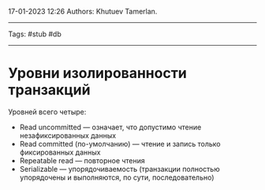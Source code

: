 17-01-2023
12:26
Authors: Khutuev Tamerlan.
***
Tags: #stub #db 
***
# Уровни изолированности транзакций
Уровней всего четыре:
-   Read uncommitted — означает, что допустимо чтение незафиксированных данных
-   Read committed (по-умолчанию) — чтение и запись только фиксированных данных
-   Repeatable read — повторное чтения
-   Serializable — упорядочиваемость (транзакции полностью упорядочены и выполняются, по сути, последовательно)


